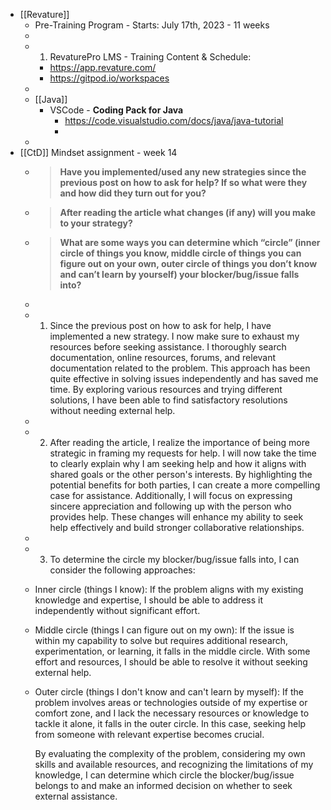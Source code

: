 - [[Revature]]
	- Pre-Training Program - Starts: July 17th, 2023 - 11 weeks
	-
	- 1. RevaturePro LMS - Training Content & Schedule:
		- https://app.revature.com/
		- https://gitpod.io/workspaces
	-
	- [[Java]]
		- VSCode - **Coding Pack for Java**
			- https://code.visualstudio.com/docs/java/java-tutorial
			-
	-
- [[CtD]] Mindset assignment - week 14
	- >**Have you implemented/used any new strategies since the previous post on how to ask for help? If so what were they and how did they turn out for you?**
	- >**After reading the article what changes (if any) will you make to your strategy?**
	- >**What are some ways you can determine which “circle” (inner circle of things you know, middle circle of things you can figure out on your own, outer circle of things you don’t know and can’t learn by yourself) your blocker/bug/issue falls into?**
	-
	- 1. Since the previous post on how to ask for help, I have implemented a new strategy. I now make sure to exhaust my resources before seeking assistance. I thoroughly search documentation, online resources, forums, and relevant documentation related to the problem. This approach has been quite effective in solving issues independently and has saved me time. By exploring various resources and trying different solutions, I have been able to find satisfactory resolutions without needing external help.
	-
	- 2. After reading the article, I realize the importance of being more strategic in framing my requests for help. I will now take the time to clearly explain why I am seeking help and how it aligns with shared goals or the other person's interests. By highlighting the potential benefits for both parties, I can create a more compelling case for assistance. Additionally, I will focus on expressing sincere appreciation and following up with the person who provides help. These changes will enhance my ability to seek help effectively and build stronger collaborative relationships.
	-
	- 3. To determine the circle my blocker/bug/issue falls into, I can consider the following approaches:
	- Inner circle (things I know): If the problem aligns with my existing knowledge and expertise, I should be able to address it independently without significant effort.
	- Middle circle (things I can figure out on my own): If the issue is within my capability to solve but requires additional research, experimentation, or learning, it falls in the middle circle. With some effort and resources, I should be able to resolve it without seeking external help.
	- Outer circle (things I don't know and can't learn by myself): If the problem involves areas or technologies outside of my expertise or comfort zone, and I lack the necessary resources or knowledge to tackle it alone, it falls in the outer circle. In this case, seeking help from someone with relevant expertise becomes crucial.
	  
	  By evaluating the complexity of the problem, considering my own skills and available resources, and recognizing the limitations of my knowledge, I can determine which circle the blocker/bug/issue belongs to and make an informed decision on whether to seek external assistance.